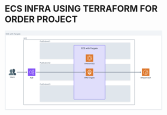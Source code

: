 # ECS INFRA USING TERRAFORM FOR ORDER PROJECT

![archi-ecs-terraform](./img/ecs-terraform.png "ECS infra architecture using Terraform")
